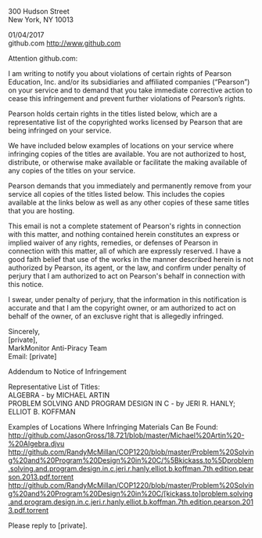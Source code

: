 300 Hudson Street  
New York, NY 10013  

01/04/2017  
github.com http://www.github.com  

Attention github.com:  

I am writing to notify you about violations of certain rights of Pearson Education, Inc. and/or its subsidiaries and affiliated companies (“Pearson”) on your service and to demand that you take immediate corrective action to cease this infringement and prevent further violations of Pearson’s rights.  

Pearson holds certain rights in the titles listed below, which are a representative list of the copyrighted works licensed by Pearson that are being infringed on your service.  

We have included below examples of locations on your service where infringing copies of the titles are available. You are not authorized to host, distribute, or otherwise make available or facilitate the making available of any copies of the titles on your service.  

Pearson demands that you immediately and permanently remove from your service all copies of the titles listed below. This includes the copies available at the links below as well as any other copies of these same titles that you are hosting.  

This email is not a complete statement of Pearson's rights in connection with this matter, and nothing contained herein constitutes an express or implied waiver of any rights, remedies, or defenses of Pearson in connection with this matter, all of which are expressly reserved. I have a good faith belief that use of the works in the manner described herein is not authorized by Pearson, its agent, or the law, and confirm under penalty of perjury that I am authorized to act on Pearson's behalf in connection with this notice.  

I swear, under penalty of perjury, that the information in this notification is accurate and that I am the copyright owner, or am authorized to act on behalf of the owner, of an exclusve right that is allegedly infringed.  

Sincerely,  
[private],    
MarkMonitor Anti-Piracy Team  
Email: [private]  

Addendum to Notice of Infringement  

Representative List of Titles:  
ALGEBRA - by MICHAEL ARTIN  
PROBLEM SOLVING AND PROGRAM DESIGN IN C - by JERI R. HANLY; ELLIOT B. KOFFMAN  

Examples of Locations Where Infringing Materials Can Be Found:  
http://github.com/JasonGross/18.721/blob/master/Michael%20Artin%20-%20Algebra.djvu  
http://github.com/RandyMcMillan/COP1220/blob/master/Problem%20Solving%20and%20Program%20Design%20in%20C/%5Bkickass.to%5Dproblem.solving.and.program.design.in.c.jeri.r.hanly.elliot.b.koffman.7th.edition.pearson.2013.pdf.torrent  
http://github.com/RandyMcMillan/COP1220/blob/master/Problem%20Solving%20and%20Program%20Design%20in%20C/[kickass.to]problem.solving.and.program.design.in.c.jeri.r.hanly.elliot.b.koffman.7th.edition.pearson.2013.pdf.torrent  

Please reply to [private].
